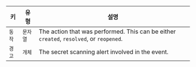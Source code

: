 | 키    | 유형    | 설명                                                                                      |
| ---- | ----- | --------------------------------------------------------------------------------------- |
| `동작` | `문자열` | The action that was performed. This can be either `created`, `resolved`, or `reopened`. |
| `경고` | `개체`  | The secret scanning alert involved in the event.                                        |
